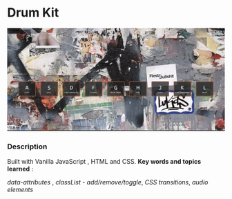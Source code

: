# Drum Kit

![img](1.png)

### Description

Built with Vanilla JavaScript , HTML and CSS.
**Key words and topics learned** :

_data-attributes_ ,
_classList - add/remove/toggle_,
_CSS transitions_,
_audio elements_
